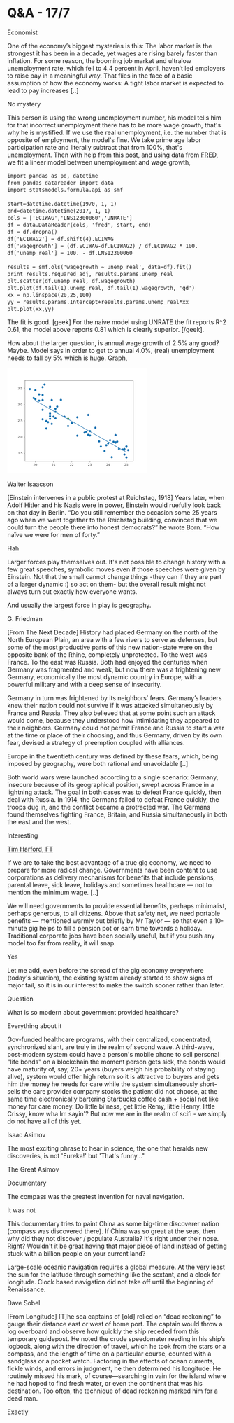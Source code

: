 # Q&A - 17/7

Economist

One of the economy’s biggest mysteries is this: The labor market is
the strongest it has been in a decade, yet wages are rising barely
faster than inflation. For some reason, the booming job market and
ultralow unemployment rate, which fell to 4.4 percent in April,
haven’t led employers to raise pay in a meaningful way. That flies in
the face of a basic assumption of how the economy works: A tight labor
market is expected to lead to pay increases [..]

No mystery

This person is using the wrong unemployment number, his model tells
him for that incorrect unemployment there has to be more wage growth,
that's why he is mystified. If we use the real unemployment, i.e. the
number that is opposite of employment, the model's fine. We take prime
age labor participation rate and literally subtract that from 100%,
that's unemployment. Then with help from [this
post](https://www.economy.com/dismal/analysis/datapoints/296127/There-Is-No-US-Wage-Growth-Mystery/),
and using data from [FRED](https://fred.stlouisfed.org/), we fit a linear model between unemployment
and wage growth,

```
import pandas as pd, datetime
from pandas_datareader import data
import statsmodels.formula.api as smf

start=datetime.datetime(1970, 1, 1)
end=datetime.datetime(2017, 1, 1)
cols = ['ECIWAG','LNS12300060','UNRATE']
df = data.DataReader(cols, 'fred', start, end)
df = df.dropna()
df['ECIWAG2'] = df.shift(4).ECIWAG
df['wagegrowth'] = (df.ECIWAG-df.ECIWAG2) / df.ECIWAG2 * 100.
df['unemp_real'] = 100. - df.LNS12300060

results = smf.ols('wagegrowth ~ unemp_real', data=df).fit()
print results.rsquared_adj, results.params.unemp_real
plt.scatter(df.unemp_real, df.wagegrowth)
plt.plot(df.tail(1).unemp_real, df.tail(1).wagegrowth, 'gd')
xx = np.linspace(20,25,100)
yy = results.params.Intercept+results.params.unemp_real*xx
plt.plot(xx,yy)
```

The fit is good. [geek] For the naive model using UNRATE the fit
reports R^2 0.61, the model above reports 0.81 which is clearly
superior. [/geek].

How about the larger question, is annual wage growth of 2.5% any good?
Maybe. Model says in order to get to annual 4.0%, (real) unemployment
needs to fall by 5% which is huge. Graph,

![](out1.png)

Walter Isaacson

[Einstein intervenes in a public protest at Reichstag, 1918] Years
later, when Adolf Hitler and his Nazis were in power, Einstein would
ruefully look back on that day in Berlin. “Do you still remember the
occasion some 25 years ago when we went together to the Reichstag
building, convinced that we could turn the people there into honest
democrats?” he wrote Born. “How naïve we were for men of forty.”

Hah

Larger forces play themselves out. It's not possible to change history
with a few great speeches, symbolic moves even if those speeches were
given by Einstein. Not that the small cannot change things -they can
if they are part of a larger dynamic :) so act on them- but the
overall result might not always turn out exactly how everyone wants.

And usually the largest force in play is geography. 

G. Friedman

[From The Next Decade] History had placed Germany on the north of the
North European Plain, an area with a few rivers to serve as defenses,
but some of the most productive parts of this new nation-state were on
the opposite bank of the Rhine, completely unprotected. To the west
was France. To the east was Russia. Both had enjoyed the centuries
when Germany was fragmented and weak, but now there was a frightening
new Germany, economically the most dynamic country in Europe, with a
powerful military and with a deep sense of insecurity.

Germany in turn was frightened by its neighbors’ fears. Germany’s
leaders knew their nation could not survive if it was attacked
simultaneously by France and Russia. They also believed that at some
point such an attack would come, because they understood how
intimidating they appeared to their neighbors. Germany could not
permit France and Russia to start a war at the time or place of their
choosing, and thus Germany, driven by its own fear, devised a strategy
of preemption coupled with alliances.

Europe in the twentieth century was defined by these fears, which,
being imposed by geography, were both rational and unavoidable [..]

Both world wars were launched according to a single scenario: Germany,
insecure because of its geographical position, swept across France in
a lightning attack. The goal in both cases was to defeat France
quickly, then deal with Russia. In 1914, the Germans failed to defeat
France quickly, the troops dug in, and the conflict became a
protracted war. The Germans found themselves fighting France, Britain,
and Russia simultaneously in both the east and the west.

Interesting


[Tim Harford, FT](https://www.ft.com/content/398df8c0-67b1-11e7-8526-7b38dcaef614)

If we are to take the best advantage of a true gig economy, we need to
prepare for more radical change. Governments have been content to use
corporations as delivery mechanisms for benefits that include
pensions, parental leave, sick leave, holidays and sometimes
healthcare — not to mention the minimum wage. [..]

We will need governments to provide essential benefits, perhaps
minimalist, perhaps generous, to all citizens. Above that safety net,
we need portable benefits — mentioned warmly but briefly by Mr Taylor
— so that even a 10-minute gig helps to fill a pension pot or earn
time towards a holiday. Traditional corporate jobs have been socially
useful, but if you push any model too far from reality, it will snap.

Yes

Let me add, even before the spread of the gig economy everywhere
(today's situation), the existing system already started to show signs
of major fail, so it is in our interest to make the switch sooner
rather than later.

Question

What is so modern about government provided healthcare?

Everything about it

Gov-funded healthcare programs, with their centralized, concentrated,
synchronized slant, are truly in the realm of second wave. A
third-wave, post-modern system could have a person's mobile phone to
sell personal "life bonds" on a blockchain the moment person gets
sick, the bonds would have maturity of, say, 20+ years (buyers weigh
his probability of staying alive), system would offer high return so
it is attractive to buyers and gets him the money he needs for care
while the system simultaneously short-sells the care provider company
stocks the patient did not choose, at the same time electronically
bartering Starbucks coffee cash + social net like money for care
money. Do little bi'ness, get little Remy, little Henny, little
Crissy, know wha Im sayin'? But now we are in the realm of scifi - we
simply do not have all of this yet.

Isaac Asimov

The most exciting phrase to hear in science, the one that heralds new
discoveries, is not 'Eureka!' but 'That's funny..."

The Great Asimov

Documentary 

The compass was the greatest invention for naval navigation.

It was not

This documentary tries to paint China as some big-time discoverer
nation (compass was discovered there). If China was so great at the
seas, then why did they not discover / populate Australia? It's right
under their nose. Right? Wouldn't it be great having that major piece
of land instead of getting stuck with a billion people on your current
land?

Large-scale oceanic navigation requires a global measure. At the very
least the sun for the latitude through something like the sextant, and
a clock for longitude. Clock based navigation did not take off until
the beginning of Renaissance.

Dave Sobel

[From Longitude] [T]he sea captains of [old] relied on “dead
reckoning” to gauge their distance east or west of home port. The
captain would throw a log overboard and observe how quickly the ship
receded from this temporary guidepost. He noted the crude speedometer
reading in his ship’s logbook, along with the direction of travel,
which he took from the stars or a compass, and the length of time on a
particular course, counted with a sandglass or a pocket
watch. Factoring in the effects of ocean currents, fickle winds, and
errors in judgment, he then determined his longitude. He routinely
missed his mark, of course—searching in vain for the island where he
had hoped to find fresh water, or even the continent that was his
destination. Too often, the technique of dead reckoning marked him for
a dead man.

Exactly


